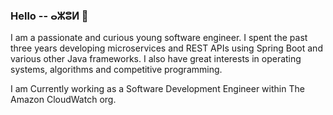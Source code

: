 ### Hello -- ⴰⵣⵓⵍ 👋

I am a passionate and curious young software engineer. I spent the past three years developing microservices and REST APIs using Spring Boot and various other Java frameworks.
I also have great interests in operating systems, algorithms and competitive programming.  

I am Currently working as a Software Development Engineer within The Amazon CloudWatch org.  

<!--
**ucefizi/ucefizi** is a ✨ _special_ ✨ repository because its `README.md` (this file) appears on your GitHub profile.

Here are some ideas to get you started:

- 🔭 I’m currently working on ...
- 🌱 I’m currently learning ...
- 👯 I’m looking to collaborate on ...
- 🤔 I’m looking for help with ...
- 💬 Ask me about ...
- 📫 How to reach me: ...
- 😄 Pronouns: ...
- ⚡ Fun fact: ...
-->
